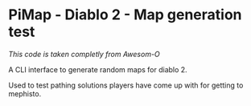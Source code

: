 # PiMap - Diablo 2 - Map generation test

_This code is taken completly from Awesom-O_

A CLI interface to generate random maps for diablo 2.

Used to test pathing solutions players have come up with for getting to mephisto.



